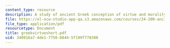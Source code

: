 ```yaml
---
content_type: resource
description: A study of ancient Greek conception of virtue and morality.
file: https://ol-ocw-studio-app-qa.s3.amazonaws.com/courses/24-200-ancient-philosophy-fall-2004/340916a74de1775088445f199f778388_greekvirtueshort.pdf
file_type: application/pdf
resourcetype: Document
title: greekvirtueshort.pdf
uid: 340916a7-4de1-7750-8844-5f199f778388
---
```

